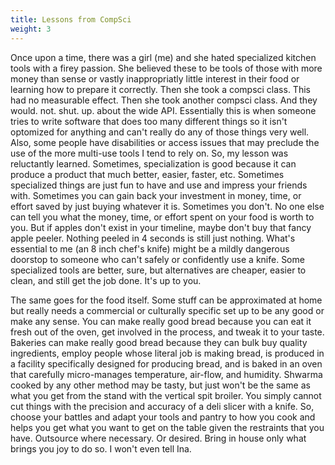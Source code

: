 ```yaml
---
title: Lessons from CompSci
weight: 3
---
```


Once upon a time, there was a girl (me) and she hated specialized kitchen tools with a firey passion. She believed these to be tools of those with more money than sense or vastly inappropriatly little interest in their food or learning how to prepare it correctly. Then she took a compsci class. This had no measurable effect. Then she took another compsci class. And they would. not. shut. up. about the wide API. Essentially this is when someone tries to write software that does too many different things so it isn't optomized for anything and can't really do any of those things very well. Also, some people have disabilities or access issues that may preclude the use of the more multi-use tools I tend to rely on. So, my lesson was reluctantly learned. Sometimes, specialization is good because it can produce a product that much better, easier, faster, etc. Sometimes specialized things are just fun to have and use and impress your friends with. Sometimes you can gain back your investment in money, time, or effort saved by just buying whatever it is. Sometimes you don't. No one else can tell you what the money, time, or effort spent on your food is worth to you. But if apples don't exist in your timeline, maybe don't buy that fancy apple peeler. Nothing peeled in 4 seconds is still just nothing. What's essential to me (an 8 inch chef's knife) might be a mildly dangerous doorstop to someone who can't safely or confidently use a knife. Some specialized tools are better, sure, but alternatives are cheaper, easier to clean, and still get the job done. It's up to you.

The same goes for the food itself. Some stuff can be approximated at home but really needs a commercial or culturally specific set up to be any good or make any sense. You can make really good bread because you can eat it fresh out of the oven, get involved in the process, and tweak it to your taste. Bakeries can make really good bread because they can bulk buy quality ingredients, employ people whose literal job is making bread, is produced in a facility specifically designed for producing bread, and is baked in an oven that carefully micro-manages temperature, air-flow, and humidity. Shwarma cooked by any other method may be tasty, but just won't be the same as what you get from the stand with the vertical spit broiler. You simply cannot cut things with the precision and accuracy of a deli slicer with a knife. So, choose your battles and adapt your tools and pantry to how you cook and helps you get what you want to get on the table given the restraints that you have. Outsource where necessary. Or desired. Bring in house only what brings you joy to do so. I won't even tell Ina.
